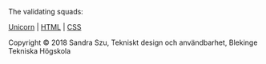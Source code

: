 The validating squads:


[Unicorn][1] | [HTML][2] | [CSS][3]

[1]: http://validator.w3.org/unicorn/check?ucn_uri=referer&amp;ucn_task=conformance "Unicorn"
[2]: http://validator.w3.org/check/referer                                          "HTML"
[3]: http://jigsaw.w3.org/css-validator/check/referer                               "CSS"


Copyright &copy; 2018 Sandra Szu, Tekniskt design och användbarhet, Blekinge Tekniska Högskola
